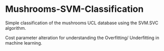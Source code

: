 # Mushrooms-SVM-Classification
Simple classification of the mushrooms UCL database using the SVM.SVC algorithm.

Cost parameter alteration for understanding the Overfitting/ Underfitting in machine learning.
